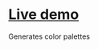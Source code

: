 # [Live demo](https://gifted-gates-8403ec.netlify.app/0d50e1-0075e4-0082b0-00876d-3e863c)

Generates color palettes
